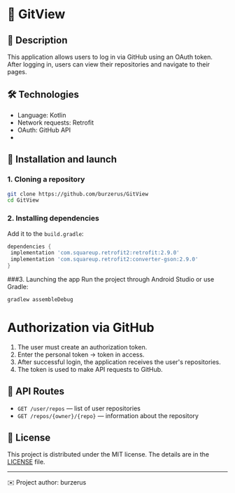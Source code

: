 # 🚀 GitView 

## 📌 Description

This application allows users to log in via GitHub using an OAuth token. After logging in, users can view their repositories and navigate to their pages.

## 🛠 Technologies

- Language: Kotlin
- Network requests: Retrofit
- OAuth: GitHub API
- 
## 🔧 Installation and launch
### 1. Cloning a repository
```sh
git clone https://github.com/burzerus/GitView
cd GitView
```

### 2. Installing dependencies
Add it to the `build.gradle`:
```gradle
dependencies {
 implementation 'com.squareup.retrofit2:retrofit:2.9.0'
 implementation 'com.squareup.retrofit2:converter-gson:2.9.0'
}
```


###3. Launching the app
Run the project through Android Studio or use Gradle:
```sh
gradlew assembleDebug
```

# Authorization via GitHub
1. The user must create an authorization token.
2. Enter the personal token -> token in access.
3. After successful login, the application receives the user's repositories.
4. The token is used to make API requests to GitHub.

## 📄 API Routes
- `GET /user/repos` — list of user repositories
- `GET /repos/{owner}/{repo}` — information about the repository

## 📌 License
This project is distributed under the MIT license. The details are in the [LICENSE](LICENSE) file.

---
✉️ Project author: burzerus



